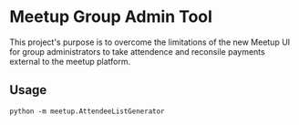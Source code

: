 # Meetup Group Admin Tool

This project's purpose is to overcome the limitations of the new Meetup UI for group administrators to take attendence and reconsile payments external to the meetup platform.

## Usage

```
python -m meetup.AttendeeListGenerator
```

